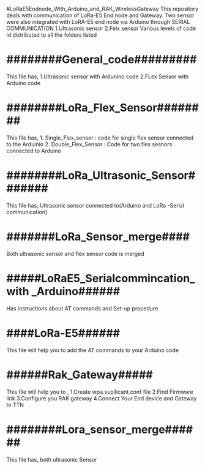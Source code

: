 #LoRaE5Endnode_With_Arduino_and_RAK_WirelessGateway
This repository deals with communication of LoRa-E5 End node and Gateway.
Two sensor were also integrated with LoRA-E5 end node via Arduino through SERIAL COMMUNICATION
1.Ultrasonic sensor 2.Felx sensor
Various levels of code id distributed to all the folders listed

# ########General_code#########

This file has,
       1.Ultrasonic sensor with Ardunino code
       2.FLex Sensor with Arduino code
    
# ########LoRa_Flex_Sensor########

This file has,
    1. Single_Flex_sensor : code for single flex sensor connected to the Arduinio
    2. Double_Flex_Sensor : Code for two flex sesnors connected to Arduino


# ########LoRa_Ultrasonic_Sensor#######
 
 This file has,
    Ultrasonic sensor connected to(Arduino and LoRa -Serial communication)

# #######LoRa_Sensor_merge####

Both ultrasonic sensor and flex sensor code is merged

# #####LoRaE5_Serialcommincation_with _Arduino###### 

Has instructions about AT commands and Set-up procedure

 
# ####LoRa-E5######

This file will help you to add the AT commands to your Arduino code

# ######Rak_Gateway#####

This file will help you to ,
           1.Create wpa.supllicant.conf file
           2.Find Firmware link
           3.Configure you RAK gateway
           4.Connect Your End device and Gateway to TTN


# ########Lora_sensor_merge######
   This file has,
   both ultrasonic Sensor 
